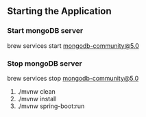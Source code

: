 ## Starting the Application

### Start mongoDB server
brew services start mongodb-community@5.0

### Stop mongoDB server
brew services stop mongodb-community@5.0

1. ./mvnw clean
2. ./mvnw install
3. ./mvnw spring-boot:run